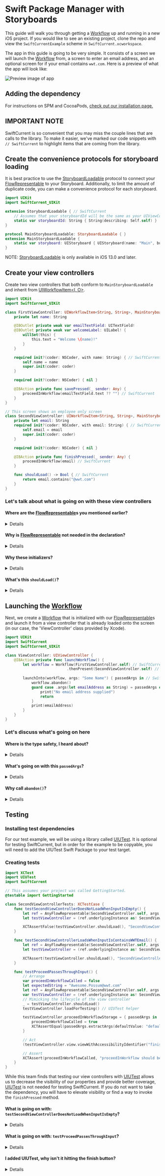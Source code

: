 # Swift Package Manager with Storyboards

This guide will walk you through getting a [Workflow](https://wwt.github.io/SwiftCurrent/Classes/Workflow.html) up and running in a new iOS project.  If you would like to see an existing project, clone the repo and view the `SwiftCurrentExample` scheme in `SwiftCurrent.xcworkspace`.

The app in this guide is going to be very simple.  It consists of a screen we will launch the [Workflow](https://wwt.github.io/SwiftCurrent/Classes/Workflow.html) from, a screen to enter an email address, and an optional screen for if your email contains `wwt.com`.  Here is a preview of what the app will look like:

![Preview image of app](https://github.com/Richard-Gist/actions-testing/blob/c9f66b87f3bd26e015f89db2fbfe1db0810610af/Storyboard-original.gif)

## Adding the dependency

For instructions on SPM and CocoaPods, [check out our installation page.](https://github.com/wwt/SwiftCurrent/wiki/Installation#swift-package-manager)

## IMPORTANT NOTE

SwiftCurrent is so convenient that you may miss the couple lines that are calls to the library.  To make it easier, we've marked our code snippets with `// SwiftCurrent` to highlight items that are coming from the library.

## Create the convenience protocols for storyboard loading

It is best practice to use the [StoryboardLoadable](https://wwt.github.io/SwiftCurrent/Protocols/StoryboardLoadable.html) protocol to connect your [FlowRepresentable](https://wwt.github.io/SwiftCurrent/Protocols/FlowRepresentable.html) to your Storyboard.  Additionally, to limit the amount of duplicate code, you can make a convenience protocol for each storyboard.

```swift
import UIKit
import SwiftCurrent_UIKit

extension StoryboardLoadable { // SwiftCurrent
    // Assumes that your storyboardId will be the same as your UIViewController class name
    static var storyboardId: String { String(describing: Self.self) }
}

protocol MainStoryboardLoadable: StoryboardLoadable { }
extension MainStoryboardLoadable {
    static var storyboard: UIStoryboard { UIStoryboard(name: "Main", bundle: Bundle(for: Self.self)) }
}
```

NOTE: [StoryboardLoadable](https://wwt.github.io/SwiftCurrent/Protocols/StoryboardLoadable.html) is only available in iOS 13.0 and later.

## Create your view controllers

Create two view controllers that both conform to `MainStoryboardLoadable` and inherit from [UIWorkflowItem<I, O>](https://wwt.github.io/SwiftCurrent/Classes/UIWorkflowItem.html).

```swift
import UIKit
import SwiftCurrent_UIKit

class FirstViewController: UIWorkflowItem<String, String>, MainStoryboardLoadable { // SwiftCurrent
    private let name: String

    @IBOutlet private weak var emailTextField: UITextField!
    @IBOutlet private weak var welcomeLabel: UILabel! {
        willSet(this) {
            this.text = "Welcome \(name)!"
        }
    }

    required init?(coder: NSCoder, with name: String) { // SwiftCurrent
        self.name = name
        super.init(coder: coder)
    }

    required init?(coder: NSCoder) { nil }

    @IBAction private func savePressed(_ sender: Any) {
        proceedInWorkflow(emailTextField.text ?? "") // SwiftCurrent
    }
}

// This screen shows an employee only screen
class SecondViewController: UIWorkflowItem<String, String>, MainStoryboardLoadable { // SwiftCurrent
    private let email: String
    required init?(coder: NSCoder, with email: String) { // SwiftCurrent
        self.email = email
        super.init(coder: coder)
    }

    required init?(coder: NSCoder) { nil }

    @IBAction private func finishPressed(_ sender: Any) {
        proceedInWorkflow(email) // SwiftCurrent
    }

    func shouldLoad() -> Bool { // SwiftCurrent
        return email.contains("@wwt.com")
    }
}
```

### Let's talk about what is going on with these view controllers

#### **Where are the [FlowRepresentable](https://wwt.github.io/SwiftCurrent/Protocols/FlowRepresentable.html)s you mentioned earlier?**

<details>

You could declare these view controllers with `class FirstViewController: UIWorkflowItem<String, String>, FlowRepresentable, MainStoryboardLoadable`, but the [FlowRepresentable](https://wwt.github.io/SwiftCurrent/Protocols/FlowRepresentable.html) is not specifically needed, so we excluded it from our example.
</details>

#### **Why is [FlowRepresentable](https://wwt.github.io/SwiftCurrent/Protocols/FlowRepresentable.html) not needed in the declaration?**

<details>

These view controllers adhere to [FlowRepresentable](https://wwt.github.io/SwiftCurrent/Protocols/FlowRepresentable.html) by the combination of [UIWorkflowItem](https://wwt.github.io/SwiftCurrent/Classes/UIWorkflowItem.html) and [StoryboardLoadable](https://wwt.github.io/SwiftCurrent/Protocols/StoryboardLoadable.html).

1. The [UIWorkflowItem<I, O>](https://wwt.github.io/SwiftCurrent/Classes/UIWorkflowItem.html) class implements a subset of the requirements for [FlowRepresentable](https://wwt.github.io/SwiftCurrent/Protocols/FlowRepresentable.html).
1. [StoryboardLoadable](https://wwt.github.io/SwiftCurrent/Protocols/StoryboardLoadable.html) implements the remaining subset and requires that it is only applied to a [FlowRepresentable](https://wwt.github.io/SwiftCurrent/Protocols/FlowRepresentable.html).

</details>

#### **Why these initializers?**

<details>

[StoryboardLoadable](https://wwt.github.io/SwiftCurrent/Protocols/StoryboardLoadable.html) helps guide XCode to give you compiler errors with the appropriate fix-its to generate `required init?(coder: NSCoder, with args: String)`. These initializers allow you to load from a storyboard while also having compile-time safety in your properties.  You will notice that both view controllers store the argument string on a `private let` property.
</details>

#### **What's this `shouldLoad()`?**

<details>

It is part of the [FlowRepresentable](https://wwt.github.io/SwiftCurrent/Protocols/FlowRepresentable.html) protocol. It has default implementations created for your convenience but is still implementable if you want to control when a [FlowRepresentable](https://wwt.github.io/SwiftCurrent/Protocols/FlowRepresentable.html) should load in the work flow.  It is called after `init` but before `viewDidLoad()`.
</details>

## Launching the [Workflow](https://wwt.github.io/SwiftCurrent/Classes/Workflow.html)

Next, we create a [Workflow](https://wwt.github.io/SwiftCurrent/Classes/Workflow.html) that is initialized with our [FlowRepresentable](https://wwt.github.io/SwiftCurrent/Protocols/FlowRepresentable.html)s and launch it from a view controller that is already loaded onto the screen (in our case, the 'ViewController' class provided by Xcode).

```swift
import UIKit
import SwiftCurrent
import SwiftCurrent_UIKit

class ViewController: UIViewController {
    @IBAction private func launchWorkflow() {
        let workflow = Workflow(FirstViewController.self) // SwiftCurrent
                            .thenPresent(SecondViewController.self) // SwiftCurrent
        
        launchInto(workflow, args: "Some Name") { passedArgs in // SwiftCurrent
            workflow.abandon()
            guard case .args(let emailAddress as String) = passedArgs else {
                print("No email address supplied")
                return
            }
            print(emailAddress)
        }
    }
}
```

### Let's discuss what's going on here

#### **Where is the type safety, I heard about?**

<details>

The [Workflow](https://wwt.github.io/SwiftCurrent/Classes/Workflow.html) has compile-time type safety on the Input/Output types of the supplied [FlowRepresentable](https://wwt.github.io/SwiftCurrent/Protocols/FlowRepresentable.html)s. This means that you will get a build error if the output of `FirstViewController` does not match the input type of `SecondViewController`.
</details>

#### **What's going on with this `passedArgs`?**

<details>

The `onFinish` closure for `launchInto(_:args:onFinish:)` provides the last passed [AnyWorkflow.PassedArgs](https://wwt.github.io/SwiftCurrent/Classes/AnyWorkflow/PassedArgs.html) in the work flow. For this Workflow, that could be the output of `FirstViewController` or `SecondViewController` depending on the email signature typed in `FirstViewController`. To extract the value, we unwrap the variable within the case of `.args()` as we expect this workflow to return some argument.
</details>

#### **Why call `abandon()`?**

<details>

Calling `abandon()` closes all the views launched as part of the workflow, leaving you back on `ViewController`.
</details>

## Testing

### Installing test dependencies

For our test example, we will be using a library called [UIUTest](https://github.com/nallick/UIUTest). It is optional for testing SwiftCurrent, but in order for the example to be copyable, you will need to add the UIUTest Swift Package
to your test target.

### Creating tests

```swift
import XCTest
import UIUTest
import SwiftCurrent

// This assumes your project was called GettingStarted.
@testable import GettingStarted

class SecondViewControllerTests: XCTestCase {
    func testSecondViewControllerDoesNotLoadWhenInputIsEmpty() {
        let ref = AnyFlowRepresentable(SecondViewController.self, args: .args(""))
        let testViewController = (ref.underlyingInstance as! SecondViewController)

        XCTAssertFalse(testViewController.shouldLoad(), "SecondViewController should not load")
    }

    func testSecondViewControllerLoadsWhenInputIsContainsWWTEmail() {
        let ref = AnyFlowRepresentable(SecondViewController.self, args: .args("Awesome.Possum@wwt.com"))
        let testViewController = (ref.underlyingInstance as! SecondViewController)

        XCTAssert(testViewController.shouldLoad(), "SecondViewController should load")
    }

    func testProceedPassesThroughInput() {
        // Arrange
        var proceedInWorkflowCalled = false
        let expectedString = "Awesome.Possum@wwt.com"
        let ref = AnyFlowRepresentable(SecondViewController.self, args: .args(expectedString))
        var testViewController = (ref.underlyingInstance as! SecondViewController)
        // Mimicking the lifecycle of the view controller
        _ = testViewController.shouldLoad()
        testViewController.loadForTesting() // UIUTest helper

        testViewController.proceedInWorkflowStorage = { passedArgs in
            proceedInWorkflowCalled = true
            XCTAssertEqual(passedArgs.extractArgs(defaultValue: "defaultValue used") as? String, expectedString)
        }

        // Act
        (testViewController.view.viewWithAccessibilityIdentifier("finish") as? UIButton)?.simulateTouch() // UIUTest helper

        // Assert
        XCTAssert(proceedInWorkflowCalled, "proceedInWorkflow should be called")
    }
}
```

While this team finds that testing our view controllers with [UIUTest](https://github.com/nallick/UIUTest) allows us to decrease the visibility of our properties and provide better coverage, [UIUTest](https://github.com/nallick/UIUTest) is not needed for testing SwiftCurrent. If you do not want to take the dependency, you will have to elevate visibility or find a way to invoke the `finishPressed` method.

#### **What is going on with: `testSecondViewControllerDoesNotLoadWhenInputIsEmpty`?**

<details>
This test is super simple. We create the view controller in a way that will go through the correct init, with expected arguments. Then we call `shouldLoad` to validate if the provided Input gets us the results we want.
</details>

#### **What is going on with: `testProceedPassesThroughInput`?**

<details>
At a high level we are loading the view controller for testing (similar to before but now with an added step of triggering lifecycle events). We update the `proceedInWorkflow` closure so that we can confirm it was called. Finally we invoke the method that will call proceed. The assert is verifying that the Output is the same as the input, as this view controller is passing it through.
</details>

#### **I added UIUTest, why isn't it hitting the finish button?**

<details>
It's easy to forget to set the accessibility identifier on the button, please check that first. Second, if you don't call `loadForTesting()` your view controller doesn't make it to the window and the hit testing of `simulateTouch()` will also fail. Finally, make sure the button is visible and tappable on the simulator you are using.
</details>
